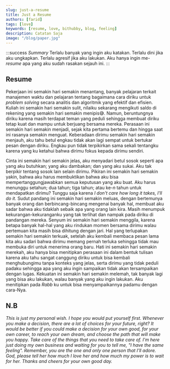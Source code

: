 ```yaml
---
slug: just-a-resume
title: Just a Resume
authors: [farid]
tags: [love]
keywords: [resume, love, bithubby, blog, feeling]
description: Catatan Saja
image: "/blog/paper.jpg"
---
```


:::success _Summary_
Terlalu banyak yang ingin aku katakan. Terlalu dini jika aku ungkapkan. Terlalu agresif jika aku lakukan. Aku hanya ingin me-_resume_ apa yang aku sudah rasakan sejauh ini.
:::

<!-- truncate -->

## Resume

Pekerjaan ini semakin hari semakin menantang, banyak pelajaran terkait manajemen waktu dan pelajaran tentang bagaimana cara diriku untuk _problem solving_ secara analitis dan algoritmik yang efektif dan efisien. Kuliah ini semakin hari semakin sulit, nilaiku sekarang mengikuti saldo di rekening yang semakin hari semakin menipis😅. Namun, beruntungnya diriku karena masih terdapat teman yang peduli sehingga membuat diriku tetap kuat dan mampu untuk berjuang bersama mereka. Perasaan ini semakin hari semakin menjadi, sejak kita pertama bertemu dan hingga saat ini rasanya semakin menguat. Keberadaan dirimu semakin hari semakin menjauh, aku tahu betul engkau tidak akan lagi sempat untuk bertukar pesan dengan diriku. Engkau pun tidak terpikirkan sama sekali tentangku karena yang ku ketahui bahwa dirimu fokus kepada dirimu sendiri.

Cinta ini semakin hari semakin jelas, aku menyadari betul sosok seperti apa yang aku butuhkan; yang aku dambakan; dan yang aku sukai. Aku tak berpikir tentang sosok lain selain dirimu. Pikiran ini semakin hari semakin yakin, bahwa aku harus membuktikan bahwa aku bisa mempertanggungjawabkan semua keputusan yang aku buat. Aku harus menunggu setahun; dua tahun; tiga tahun; atau ke-_n_ tahun untuk mendapatkan dirimu? Tunggu saja karena _I don't care how long it takes, I'll do it._ Sudut pandang ini semakin hari semakin meluas, dengan bertemunya banyak orang dan berbincang-bincang mengenai banyak hal, membuat aku sadar bahwa aku tidaklah sebaik apa yang orang lain kira. Masih menumpuk kekurangan-kekuranganku yang tak terlihat dan nampak pada diriku di pandangan mereka. Senyum ini semakin hari semakin menggila, karena betapa banyak hal-hal yang aku rindukan momen bersama dirimu walau pertemuan kita masih bisa dihitung dengan jari. Hal yang terlupakan semakin hari semakin terkuak, setelah aku kembali membaca pesan lama kita aku sadari bahwa dirimu memang pernah terluka sehingga tidak mau membuka diri untuk menerima orang baru. Hati ini semakin hari semakin merekah, aku hanya bisa menitipkan perasaan ini dalam bentuk tulisan karena aku tahu sangat canggung diriku untuk bisa kembali menghubungimu tanpa konteks yang jelas, serta dirimu yang tidak peduli padaku sehingga apa yang aku ingin sampaikan tidak akan tersampaikan dengan lugas. Kekuatan ini semakin hari semakin melemah, tak banyak lagi yang bisa aku lakukan, walau banyak yang aku ingin lakukan. Aku menitipkan pada _Rabb_ ku untuk bisa menyampaikannya padamu dengan cara-Nya.

## N.B

_This is just my personal wish. I hope you would put yourself first. Whenever you make a decision, there are a lot of choices for your future, right? It would be better if you could make a decision for your own good, for your own career, to reach your own dream, and choose the path that will make you happy. Take care of the things that you need to take care of. I'm here just doing my own business and waiting for you to tell me, "I have the same feeling". Remember, you are the one and only one person that I'll adore. God, please tell her how much I love her and how much my power is to wait for her. Thanks and cheers for your own good day._

